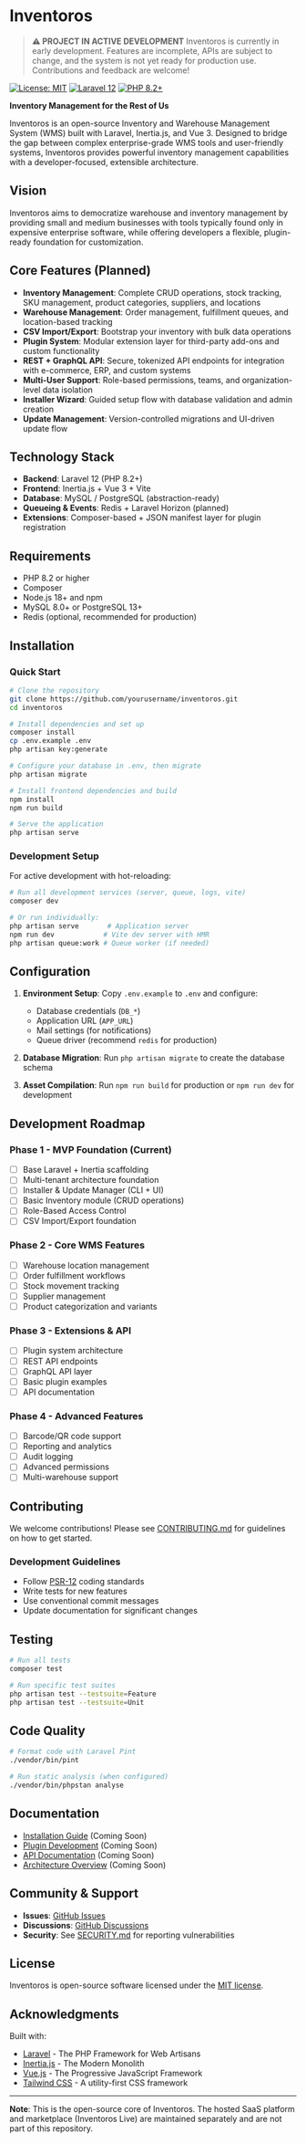 # Inventoros

> **⚠️ PROJECT IN ACTIVE DEVELOPMENT**
> Inventoros is currently in early development. Features are incomplete, APIs are subject to change, and the system is not yet ready for production use. Contributions and feedback are welcome!

[![License: MIT](https://img.shields.io/badge/License-MIT-yellow.svg)](https://opensource.org/licenses/MIT)
[![Laravel 12](https://img.shields.io/badge/Laravel-12-FF2D20?logo=laravel)](https://laravel.com)
[![PHP 8.2+](https://img.shields.io/badge/PHP-8.2+-777BB4?logo=php)](https://php.net)

**Inventory Management for the Rest of Us**

Inventoros is an open-source Inventory and Warehouse Management System (WMS) built with Laravel, Inertia.js, and Vue 3. Designed to bridge the gap between complex enterprise-grade WMS tools and user-friendly systems, Inventoros provides powerful inventory management capabilities with a developer-focused, extensible architecture.

## Vision

Inventoros aims to democratize warehouse and inventory management by providing small and medium businesses with tools typically found only in expensive enterprise software, while offering developers a flexible, plugin-ready foundation for customization.

## Core Features (Planned)

- **Inventory Management**: Complete CRUD operations, stock tracking, SKU management, product categories, suppliers, and locations
- **Warehouse Management**: Order management, fulfillment queues, and location-based tracking
- **CSV Import/Export**: Bootstrap your inventory with bulk data operations
- **Plugin System**: Modular extension layer for third-party add-ons and custom functionality
- **REST + GraphQL API**: Secure, tokenized API endpoints for integration with e-commerce, ERP, and custom systems
- **Multi-User Support**: Role-based permissions, teams, and organization-level data isolation
- **Installer Wizard**: Guided setup flow with database validation and admin creation
- **Update Management**: Version-controlled migrations and UI-driven update flow

## Technology Stack

- **Backend**: Laravel 12 (PHP 8.2+)
- **Frontend**: Inertia.js + Vue 3 + Vite
- **Database**: MySQL / PostgreSQL (abstraction-ready)
- **Queueing & Events**: Redis + Laravel Horizon (planned)
- **Extensions**: Composer-based + JSON manifest layer for plugin registration

## Requirements

- PHP 8.2 or higher
- Composer
- Node.js 18+ and npm
- MySQL 8.0+ or PostgreSQL 13+
- Redis (optional, recommended for production)

## Installation

### Quick Start

```bash
# Clone the repository
git clone https://github.com/yourusername/inventoros.git
cd inventoros

# Install dependencies and set up
composer install
cp .env.example .env
php artisan key:generate

# Configure your database in .env, then migrate
php artisan migrate

# Install frontend dependencies and build
npm install
npm run build

# Serve the application
php artisan serve
```

### Development Setup

For active development with hot-reloading:

```bash
# Run all development services (server, queue, logs, vite)
composer dev

# Or run individually:
php artisan serve       # Application server
npm run dev            # Vite dev server with HMR
php artisan queue:work # Queue worker (if needed)
```

## Configuration

1. **Environment Setup**: Copy `.env.example` to `.env` and configure:
   - Database credentials (`DB_*`)
   - Application URL (`APP_URL`)
   - Mail settings (for notifications)
   - Queue driver (recommend `redis` for production)

2. **Database Migration**: Run `php artisan migrate` to create the database schema

3. **Asset Compilation**: Run `npm run build` for production or `npm run dev` for development

## Development Roadmap

### Phase 1 - MVP Foundation (Current)
- [ ] Base Laravel + Inertia scaffolding
- [ ] Multi-tenant architecture foundation
- [ ] Installer & Update Manager (CLI + UI)
- [ ] Basic Inventory module (CRUD operations)
- [ ] Role-Based Access Control
- [ ] CSV Import/Export foundation

### Phase 2 - Core WMS Features
- [ ] Warehouse location management
- [ ] Order fulfillment workflows
- [ ] Stock movement tracking
- [ ] Supplier management
- [ ] Product categorization and variants

### Phase 3 - Extensions & API
- [ ] Plugin system architecture
- [ ] REST API endpoints
- [ ] GraphQL API layer
- [ ] Basic plugin examples
- [ ] API documentation

### Phase 4 - Advanced Features
- [ ] Barcode/QR code support
- [ ] Reporting and analytics
- [ ] Audit logging
- [ ] Advanced permissions
- [ ] Multi-warehouse support

## Contributing

We welcome contributions! Please see [CONTRIBUTING.md](CONTRIBUTING.md) for guidelines on how to get started.

### Development Guidelines

- Follow [PSR-12](https://www.php-fig.org/psr/psr-12/) coding standards
- Write tests for new features
- Use conventional commit messages
- Update documentation for significant changes

## Testing

```bash
# Run all tests
composer test

# Run specific test suites
php artisan test --testsuite=Feature
php artisan test --testsuite=Unit
```

## Code Quality

```bash
# Format code with Laravel Pint
./vendor/bin/pint

# Run static analysis (when configured)
./vendor/bin/phpstan analyse
```

## Documentation

- [Installation Guide](docs/installation.md) (Coming Soon)
- [Plugin Development](docs/plugins.md) (Coming Soon)
- [API Documentation](docs/api.md) (Coming Soon)
- [Architecture Overview](docs/architecture.md) (Coming Soon)

## Community & Support

- **Issues**: [GitHub Issues](https://github.com/yourusername/inventoros/issues)
- **Discussions**: [GitHub Discussions](https://github.com/yourusername/inventoros/discussions)
- **Security**: See [SECURITY.md](SECURITY.md) for reporting vulnerabilities

## License

Inventoros is open-source software licensed under the [MIT license](LICENSE).

## Acknowledgments

Built with:
- [Laravel](https://laravel.com) - The PHP Framework for Web Artisans
- [Inertia.js](https://inertiajs.com) - The Modern Monolith
- [Vue.js](https://vuejs.org) - The Progressive JavaScript Framework
- [Tailwind CSS](https://tailwindcss.com) - A utility-first CSS framework

---

**Note**: This is the open-source core of Inventoros. The hosted SaaS platform and marketplace (Inventoros Live) are maintained separately and are not part of this repository.
